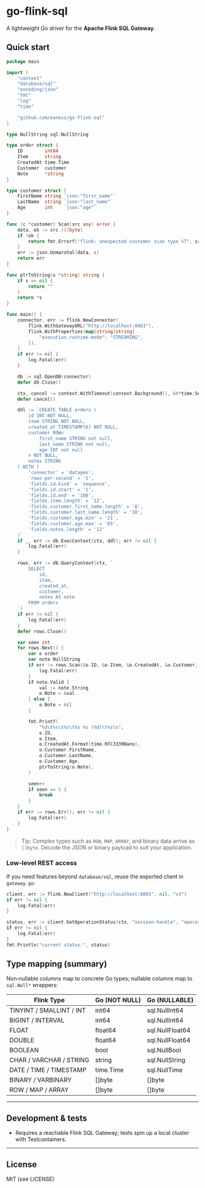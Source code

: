 # go-flink-sql

A lightweight Go driver for the **Apache Flink SQL Gateway**.


## Quick start

```go
package main

import (
	"context"
	"database/sql"
	"encoding/json"
	"fmt"
	"log"
	"time"

	"github.com/exness/go-flink-sql"
)

type NullString sql.NullString

type order struct {
	ID        int64
	Item      string
	CreatedAt time.Time
	Customer  customer
	Note      *string
}

type customer struct {
	FirstName string `json:"first_name"`
	LastName  string `json:"last_name"`
	Age       int    `json:"age"`
}

func (c *customer) Scan(src any) error {
	data, ok := src.([]byte)
	if !ok {
		return fmt.Errorf("flink: unexpected customer scan type %T", src)
	}
	err := json.Unmarshal(data, c)
	return err
}

func ptrToString(s *string) string {
	if s == nil {
		return ""
	}
	return *s
}

func main() {
	connector, err := flink.NewConnector(
		flink.WithGatewayURL("http://localhost:8083"),
		flink.WithProperties(map[string]string{
			"execution.runtime-mode": "STREAMING",
		}),
	)
	if err != nil {
		log.Fatal(err)
	}

	db := sql.OpenDB(connector)
	defer db.Close()

	ctx, cancel := context.WithTimeout(context.Background(), 60*time.Second)
	defer cancel()

	ddl := `CREATE TABLE orders (
		id INT NOT NULL,
		item STRING NOT NULL,
		created_at TIMESTAMP(6) NOT NULL,
		customer ROW<
			first_name STRING not null,
			last_name STRING not null,
			age INT not null
		> NOT NULL,
		notes STRING
	) WITH (
		'connector' = 'datagen',
		'rows-per-second' = '5',
		'fields.id.kind' = 'sequence',
		'fields.id.start' = '1',
		'fields.id.end' = '100',
		'fields.item.length' = '12',
		'fields.customer.first_name.length' = '8',
		'fields.customer.last_name.length' = '10',
		'fields.customer.age.min' = '21',
		'fields.customer.age.max' = '65',
		'fields.notes.length' = '12'
	)`
	if _, err := db.ExecContext(ctx, ddl); err != nil {
		log.Fatal(err)
	}

	rows, err := db.QueryContext(ctx, `
		SELECT
			id,
			item,
			created_at,
			customer,
			notes AS note
		FROM orders
	`)
	if err != nil {
		log.Fatal(err)
	}
	defer rows.Close()

	var seen int
	for rows.Next() {
		var o order
		var note NullString
		if err := rows.Scan(&o.ID, &o.Item, &o.CreatedAt, &o.Customer, &note); err != nil {
			log.Fatal(err)
		}
		if note.Valid {
			val := note.String
			o.Note = &val
		} else {
			o.Note = nil
		}

		fmt.Printf(
			"%d\t%s\t%s\t%s %s (%d)\t%s\n",
			o.ID,
			o.Item,
			o.CreatedAt.Format(time.RFC3339Nano),
			o.Customer.FirstName,
			o.Customer.LastName,
			o.Customer.Age,
			ptrToString(o.Note),
		)

		seen++
		if seen == 5 {
			break
		}
	}
	if err := rows.Err(); err != nil {
		log.Fatal(err)
	}
}
```
> Tip: Complex types such as `ROW`, `MAP`, `ARRAY`, and binary data arrive as `[]byte`. Decode the JSON or binary payload to suit your application.

### Low-level REST access

If you need features beyond `database/sql`, reuse the exported client in `gateway.go`:

```go
client, err := flink.NewClient("http://localhost:8083", nil, "v3")
if err != nil {
    log.Fatal(err)
}

status, err := client.GetOperationStatus(ctx, "session-handle", "operation-handle")
if err != nil {
    log.Fatal(err)
}
fmt.Println("current status:", status)
```

## Type mapping (summary)

Non‑nullable columns map to concrete Go types; nullable columns map to `sql.Null*` wrappers:

| Flink Type              | Go (NOT NULL) | Go (NULLABLE)   |
|-------------------------|---------------|-----------------|
| TINYINT / SMALLINT / INT| int64         | sql.NullInt64   |
| BIGINT / INTERVAL       | int64         | sql.NullInt64   |
| FLOAT                   | float64       | sql.NullFloat64 |
| DOUBLE                  | float64       | sql.NullFloat64 |
| BOOLEAN                 | bool          | sql.NullBool    |
| CHAR / VARCHAR / STRING | string        | sql.NullString  |
| DATE / TIME / TIMESTAMP | time.Time     | sql.NullTime    |
| BINARY / VARBINARY      | []byte        | []byte          |
| ROW / MAP / ARRAY       | []byte        | []byte          |

---

## Development & tests
- Requires a reachable Flink SQL Gateway; tests spin up a local cluster with Testcontainers.

---

## License
MIT (see LICENSE)
